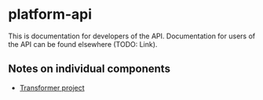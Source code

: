 # platform-api

This is documentation for developers of the API.  Documentation for users
of the API can be found elsewhere (TODO: Link).

## Notes on individual components

*   [Transformer project](transformer.md)
